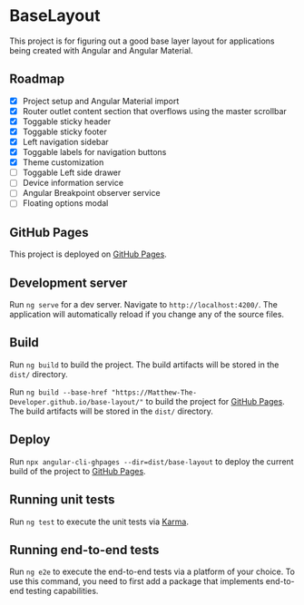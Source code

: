 # BaseLayout

This project is for figuring out a good base layer layout for applications being created with Angular and Angular Material.

## Roadmap

- [x] Project setup and Angular Material import
- [x] Router outlet content section that overflows using the master scrollbar
- [x] Toggable sticky header
- [x] Toggable sticky footer
- [x] Left navigation sidebar
- [x] Toggable labels for navigation buttons
- [x] Theme customization
- [ ] Toggable Left side drawer
- [ ] Device information service
- [ ] Angular Breakpoint observer service
- [ ] Floating options modal

## GitHub Pages

This project is deployed on [GitHub Pages](https://matthew-the-developer.github.io/base-layout/).

## Development server

Run `ng serve` for a dev server. Navigate to `http://localhost:4200/`. The application will automatically reload if you change any of the source files.

## Build

Run `ng build` to build the project. The build artifacts will be stored in the `dist/` directory.

Run `ng build --base-href "https://Matthew-The-Developer.github.io/base-layout/"` to build the project for [GitHub Pages](https://matthew-the-developer.github.io/base-layout/). The build artifacts will be stored in the `dist/` directory.

## Deploy

Run `npx angular-cli-ghpages --dir=dist/base-layout` to deploy the current build of the project to [GitHub Pages](https://matthew-the-developer.github.io/base-layout/).

## Running unit tests

Run `ng test` to execute the unit tests via [Karma](https://karma-runner.github.io).

## Running end-to-end tests

Run `ng e2e` to execute the end-to-end tests via a platform of your choice. To use this command, you need to first add a package that implements end-to-end testing capabilities.


